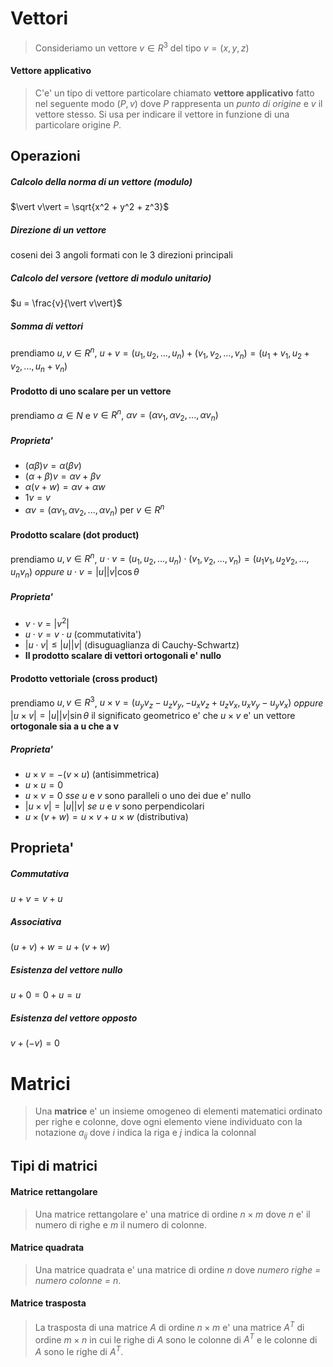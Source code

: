 # Vettori
>Consideriamo un vettore $v\in R^3$ del tipo $v = (x, y, z)$ 

#### Vettore applicativo
>C'e' un tipo di vettore particolare chiamato **vettore applicativo** fatto nel seguente modo $(P, v)$ dove $P$ rappresenta un *punto di origine* e $v$ il vettore stesso. Si usa per indicare il vettore in funzione di una particolare origine $P$.
## Operazioni

##### Calcolo della norma di un vettore (modulo)
$\vert v\vert = \sqrt{x^2 + y^2 + z^3}$  

##### Direzione di un vettore
coseni dei 3 angoli formati con le 3 direzioni principali

##### Calcolo del versore (vettore di modulo unitario)
$u = \frac{v}{\vert v\vert}$ 

##### Somma di vettori
prendiamo $u,v \in R^n$,
$u+v = (u_1,u_2,...,u_n) + (v_1, v_2, ..., v_n) = (u_1 + v_1, u_2 + v_2, ..., u_n + v_n)$ 

#### Prodotto di uno scalare per un vettore
prendiamo $\alpha \in N$ e $v \in R^n$, 
$\alpha v = (\alpha v_1, \alpha v_2, ...,  \alpha v_n)$ 
##### Proprieta'
- $(\alpha \beta)v = \alpha (\beta v)$ 
- $(\alpha + \beta)v = \alpha v + \beta v$
- $\alpha (v+w) = \alpha v + \alpha w$
- $1v = v$
- $\alpha v= (\alpha v_1, \alpha v_2, ..., \alpha v_n)$ per $v \in R^n$

#### Prodotto scalare (dot product)
prendiamo $u, v \in R^n$,
$u \cdot v = (u_1, u_2, ..., u_n) \cdot (v_1, v_2, ..., v_n) = (u_1 v_1, u_2 v_2, ..., u_n v_n)$
*oppure*
$u \cdot v = \vert u \vert \vert v \vert \cos{\theta}$ 
##### Proprieta'
- $v\cdot v = \vert v^2 \vert$ 
- $u \cdot v = v \cdot u$ (commutativita')
- $\vert u \cdot v \vert \leq \vert u \vert  \vert v \vert$ (disuguaglianza di Cauchy-Schwartz)
- **Il prodotto scalare di vettori ortogonali e' nullo** 

#### Prodotto vettoriale (cross product)
prendiamo $u, v \in R^3$,
$u \times v = (u_y v_z - u_z v_y, -u_x v_z + u_z v_x, u_x v_y - u_y v_x)$ 
*oppure*
$\vert u \times v \vert = \vert u \vert \vert v \vert \sin{\theta}$ 
il significato geometrico e' che $u \times v$ e' un vettore **ortogonale sia a u che a v**
##### Proprieta'
- $u \times v = -(v \times u)$ (antisimmetrica)
- $u \times u = 0$
- $u \times v = 0$ *sse* $u$ e $v$ sono paralleli o uno dei due e' nullo
- $\vert u \times v \vert = \vert u \vert \vert v \vert$ *se* $u$ e $v$ sono perpendicolari
- $u \times (v + w) = u \times v + u \times w$ (distributiva)


## Proprieta'

##### Commutativa
$u+v = v+u$

##### Associativa
$(u+v)+w = u+(v+w)$

##### Esistenza del vettore nullo
$u+0=0+u=u$

##### Esistenza del vettore opposto
$v+(-v)=0$

# Matrici
>Una **matrice** e' un insieme omogeneo di elementi matematici ordinato per righe e colonne, dove ogni elemento viene individuato con la notazione $a_{ij}$ dove $i$ indica la riga e $j$ indica la colonnal

## Tipi di matrici
#### Matrice rettangolare
>Una matrice rettangolare e' una matrice di ordine $n \times m$ dove $n$ e' il numero di righe e $m$ il numero di colonne.

#### Matrice quadrata
>Una matrice quadrata e' una matrice di ordine $n$ dove *numero righe = numero colonne = $n$*.

#### Matrice trasposta
>La trasposta di una matrice $A$ di ordine $n \times m$ e' una matrice $A^T$ di ordine $m \times n$ in cui le righe di $A$ sono le colonne di $A^T$ e le colonne di $A$ sono le righe di $A^T$.


